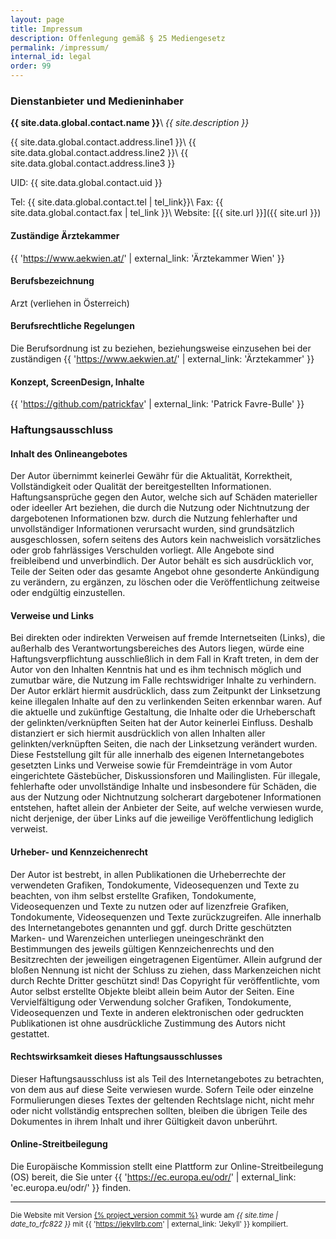 ```yaml
---
layout: page
title: Impressum
description: Offenlegung gemäß § 25 Mediengesetz
permalink: /impressum/
internal_id: legal
order: 99
---
```


### Dienstanbieter und Medieninhaber

**{{ site.data.global.contact.name }}**\\
_{{ site.description }}_

{{ site.data.global.contact.address.line1 }}\\
{{ site.data.global.contact.address.line2 }}\\
{{ site.data.global.contact.address.line3 }}

UID: {{ site.data.global.contact.uid }}

Tel:	{{ site.data.global.contact.tel | tel_link}}\\
Fax:	{{ site.data.global.contact.fax | tel_link }}\\
Website:	[{{ site.url }}]({{ site.url }})


#### Zuständige Ärztekammer
{{ 'https://www.aekwien.at/' | external_link: 'Ärztekammer Wien' }}

#### Berufsbezeichnung
Arzt (verliehen in Österreich)

#### Berufsrechtliche Regelungen
Die Berufsordnung ist zu beziehen, beziehungsweise einzusehen bei der zuständigen {{ 'https://www.aekwien.at/' | external_link: 'Ärztekammer' }}

#### Konzept, ScreenDesign, Inhalte
{{ 'https://github.com/patrickfav' | external_link: 'Patrick Favre-Bulle' }}


### Haftungsausschluss

####  Inhalt des Onlineangebotes
Der Autor übernimmt keinerlei Gewähr für die Aktualität, Korrektheit, Vollständigkeit oder Qualität der bereitgestellten Informationen. Haftungsansprüche gegen den Autor, welche sich auf Schäden materieller oder ideeller Art beziehen, die durch die Nutzung oder Nichtnutzung der dargebotenen Informationen bzw. durch die Nutzung fehlerhafter und unvollständiger Informationen verursacht wurden, sind grundsätzlich ausgeschlossen, sofern seitens des Autors kein nachweislich vorsätzliches oder grob fahrlässiges Verschulden vorliegt. Alle Angebote sind freibleibend und unverbindlich. Der Autor behält es sich ausdrücklich vor, Teile der Seiten oder das gesamte Angebot ohne gesonderte Ankündigung zu verändern, zu ergänzen, zu löschen oder die Veröffentlichung zeitweise oder endgültig einzustellen.

####  Verweise und Links
Bei direkten oder indirekten Verweisen auf fremde Internetseiten (Links), die außerhalb des Verantwortungsbereiches des Autors liegen, würde eine Haftungsverpflichtung ausschließlich in dem Fall in Kraft treten, in dem der Autor von den Inhalten Kenntnis hat und es ihm technisch möglich und zumutbar wäre, die Nutzung im Falle rechtswidriger Inhalte zu verhindern. Der Autor erklärt hiermit ausdrücklich, dass zum Zeitpunkt der Linksetzung keine illegalen Inhalte auf den zu verlinkenden Seiten erkennbar waren. Auf die aktuelle und zukünftige Gestaltung, die Inhalte oder die Urheberschaft der gelinkten/verknüpften Seiten hat der Autor keinerlei Einfluss. Deshalb distanziert er sich hiermit ausdrücklich von allen Inhalten aller gelinkten/verknüpften Seiten, die nach der Linksetzung verändert wurden. Diese Feststellung gilt für alle innerhalb des eigenen Internetangebotes gesetzten Links und Verweise sowie für Fremdeinträge in vom Autor eingerichtete Gästebücher, Diskussionsforen und Mailinglisten. Für illegale, fehlerhafte oder unvollständige Inhalte und insbesondere für Schäden, die aus der Nutzung oder Nichtnutzung solcherart dargebotener Informationen entstehen, haftet allein der Anbieter der Seite, auf welche verwiesen wurde, nicht derjenige, der über Links auf die jeweilige Veröffentlichung lediglich verweist.

#### Urheber- und Kennzeichenrecht
Der Autor ist bestrebt, in allen Publikationen die Urheberrechte der verwendeten Grafiken, Tondokumente, Videosequenzen und Texte zu beachten, von ihm selbst erstellte Grafiken, Tondokumente, Videosequenzen und Texte zu nutzen oder auf lizenzfreie Grafiken, Tondokumente, Videosequenzen und Texte zurückzugreifen. Alle innerhalb des Internetangebotes genannten und ggf. durch Dritte geschützten Marken- und Warenzeichen unterliegen uneingeschränkt den Bestimmungen des jeweils gültigen Kennzeichenrechts und den Besitzrechten der jeweiligen eingetragenen Eigentümer. Allein aufgrund der bloßen Nennung ist nicht der Schluss zu ziehen, dass Markenzeichen nicht durch Rechte Dritter geschützt sind! Das Copyright für veröffentlichte, vom Autor selbst erstellte Objekte bleibt allein beim Autor der Seiten. Eine Vervielfältigung oder Verwendung solcher Grafiken, Tondokumente, Videosequenzen und Texte in anderen elektronischen oder gedruckten Publikationen ist ohne ausdrückliche Zustimmung des Autors nicht gestattet.

#### Rechtswirksamkeit dieses Haftungsausschlusses
Dieser Haftungsausschluss ist als Teil des Internetangebotes zu betrachten, von dem aus auf diese Seite verwiesen wurde. Sofern Teile oder einzelne Formulierungen dieses Textes der geltenden Rechtslage nicht, nicht mehr oder nicht vollständig entsprechen sollten, bleiben die übrigen Teile des Dokumentes in ihrem Inhalt und ihrer Gültigkeit davon unberührt.

#### Online-Streitbeilegung
Die Europäische Kommission stellt eine Plattform zur Online-Streitbeilegung (OS) bereit, die Sie unter {{ 'https://ec.europa.eu/odr/' | external_link: 'ec.europa.eu/odr/' }} finden.


-----------

<small>Die Website mit Version <a href="https://github.com/patrickfav/website-dr-sel/commit/{% project_version commit %}" rel="noopener" class="external">{% project_version commit %}</a>
wurde am _{{ site.time | date_to_rfc822 }}_ mit {{ 'https://jekyllrb.com' | external_link: 'Jekyll' }} kompiliert.</small>
